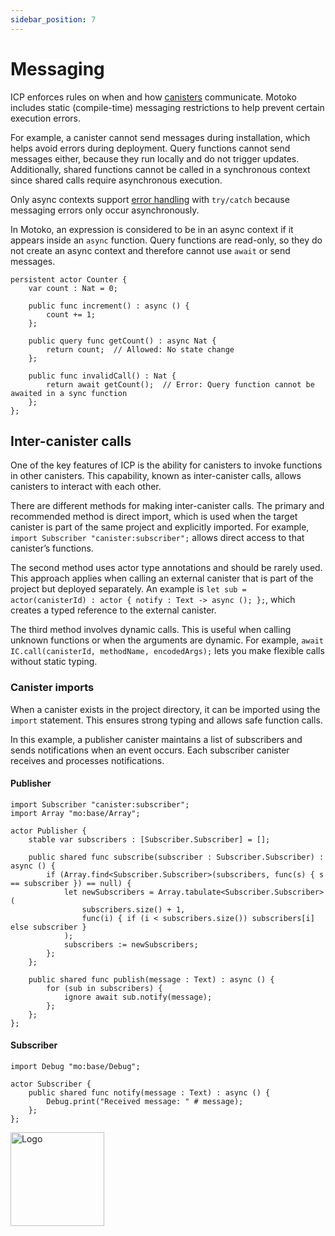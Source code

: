 ```yaml
---
sidebar_position: 7
---
```


# Messaging

ICP enforces rules on when and how [canisters](https://internetcomputer.org/docs/building-apps/essentials/canisters) communicate. Motoko includes static (compile-time) messaging restrictions to help prevent certain execution errors.

For example, a canister cannot send messages during installation, which helps avoid errors during deployment. Query functions cannot send messages either, because they run locally and do not trigger updates. Additionally, shared functions cannot be called in a synchronous context since shared calls require asynchronous execution.

Only async contexts support [error handling](https://internetcomputer.org/docs/motoko/fundamentals/error-handling) with `try/catch` because messaging errors only occur asynchronously.

In Motoko, an expression is considered to be in an async context if it appears inside an `async` function. Query functions are read-only, so they do not create an async context and therefore cannot use `await` or send messages.

```motoko no-repl
persistent actor Counter {
    var count : Nat = 0;

    public func increment() : async () {
        count += 1;
    };

    public query func getCount() : async Nat {
        return count;  // Allowed: No state change
    };

    public func invalidCall() : Nat {
        return await getCount();  // Error: Query function cannot be awaited in a sync function
    };
};
```

## Inter-canister calls

One of the key features of ICP is the ability for canisters to invoke functions in other canisters. This capability, known as inter-canister calls, allows canisters to interact with each other.

There are different methods for making inter-canister calls. The primary and recommended method is direct import, which is used when the target canister is part of the same project and explicitly imported. For example, `import Subscriber "canister:subscriber";` allows direct access to that canister’s functions.

The second method uses actor type annotations and should be rarely used. This approach applies when calling an external canister that is part of the project but deployed separately. An example is `let sub = actor(canisterId) : actor { notify : Text -> async (); };`, which creates a typed reference to the external canister.

The third method involves dynamic calls. This is useful when calling unknown functions or when the arguments are dynamic. For example, `await IC.call(canisterId, methodName, encodedArgs);` lets you make flexible calls without static typing.

### Canister imports

When a canister exists in the project directory, it can be imported using the `import` statement. This ensures strong typing and allows safe function calls.

In this example, a publisher canister maintains a list of subscribers and sends notifications when an event occurs. Each subscriber canister receives and processes notifications.

#### Publisher

```motoko no-repl
import Subscriber "canister:subscriber";
import Array "mo:base/Array";

actor Publisher {
    stable var subscribers : [Subscriber.Subscriber] = [];

    public shared func subscribe(subscriber : Subscriber.Subscriber) : async () {
        if (Array.find<Subscriber.Subscriber>(subscribers, func(s) { s == subscriber }) == null) {
            let newSubscribers = Array.tabulate<Subscriber.Subscriber>(
                subscribers.size() + 1,
                func(i) { if (i < subscribers.size()) subscribers[i] else subscriber }
            );
            subscribers := newSubscribers;
        };
    };

    public shared func publish(message : Text) : async () {
        for (sub in subscribers) {
            ignore await sub.notify(message);
        };
    };
};

```

#### Subscriber

```motoko no-repl
import Debug "mo:base/Debug";

actor Subscriber {
    public shared func notify(message : Text) : async () {
        Debug.print("Received message: " # message);
    };
};

```


<!---- This should be corrected and moved to a section on actor references

### Actor type annotation

Actor type annotations offer flexibility when working with external canisters, but there’s no guarantee that the function signatures will match at runtime. If the signatures don’t align, the calls will fail.

```motoko no-repl
import Array "mo:base/Array";

actor Publisher {
    stable var subscribers : [Principal] = [];

    public shared func subscribe(subscriber : Principal) : async () {
        if (Array.find<Principal>(subscribers, func(s) { s == subscriber }) == null) {
            let newSubscribers = Array.tabulate<Principal>(
                subscribers.size() + 1,
                func(i) { if (i < subscribers.size()) subscribers[i] else subscriber }
            );
            subscribers := newSubscribers;
        };
    };

    public shared func publish(message : Text) : async () {
        for (sub in subscribers) {
            let subActor = actor(sub) : actor { notify : (Text) -> async () };
            ignore await subActor.notify(message);
        };
    };
};
```

---->

<img src="https://cdn-assets-eu.frontify.com/s3/frontify-enterprise-files-eu/eyJwYXRoIjoiZGZpbml0eVwvYWNjb3VudHNcLzAxXC80MDAwMzA0XC9wcm9qZWN0c1wvNFwvYXNzZXRzXC8zOFwvMTc2XC9jZGYwZTJlOTEyNDFlYzAzZTQ1YTVhZTc4OGQ0ZDk0MS0xNjA1MjIyMzU4LnBuZyJ9:dfinity:9Q2_9PEsbPqdJNAQ08DAwqOenwIo7A8_tCN4PSSWkAM?width=2400" alt="Logo" width="150" height="150" />
